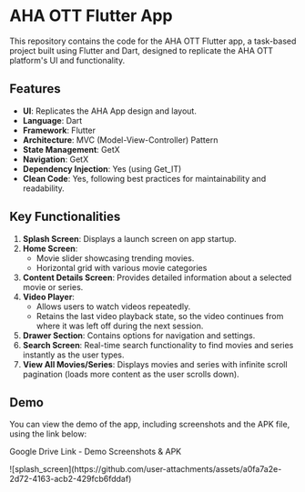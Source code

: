 <h1>AHA OTT Flutter App</h1>
<p>This repository contains the code for the AHA OTT Flutter app, a task-based project built using Flutter and Dart, designed to replicate the AHA OTT platform's UI and functionality.</p>
<h2>Features</h2>
<ul>
<li><strong>UI</strong>: Replicates the AHA App design and layout.</li>
<li><strong>Language</strong>: Dart</li>
<li><strong>Framework</strong>: Flutter</li>
<li><strong>Architecture</strong>: MVC (Model-View-Controller) Pattern</li>
<li><strong>State Management</strong>: GetX</li>
<li><strong>Navigation</strong>: GetX</li>
<li><strong>Dependency Injection</strong>: Yes (using Get_IT)</li>
<li><strong>Clean Code</strong>: Yes, following best practices for maintainability and readability.</li>
</ul>
<h2>Key Functionalities</h2>
<ol>
<li><strong>Splash Screen</strong>: Displays a launch screen on app startup.</li>
<li><strong>Home Screen</strong>:
<ul>
<li>Movie slider showcasing trending movies.</li>
<li>Horizontal grid with various movie categories&nbsp;</li>
</ul>
</li>
<li><strong>Content Details Screen</strong>: Provides detailed information about a selected movie or series.</li>
<li><strong>Video Player</strong>:
<ul>
<li>Allows users to watch videos repeatedly.</li>
<li>Retains the last video playback state, so the video continues from where it was left off during the next session.</li>
</ul>
</li>
<li><strong>Drawer Section</strong>: Contains options for navigation and settings.</li>
<li><strong>Search Screen</strong>: Real-time search functionality to find movies and series instantly as the user types.</li>
<li><strong>View All Movies/Series</strong>: Displays movies and series with infinite scroll pagination (loads more content as the user scrolls down).</li>
</ol>
<h2>Demo</h2>
<p>You can view the demo of the app, including screenshots and the APK file, using the link below:</p>
<p><a rel="noopener">Google Drive Link - Demo Screenshots &amp; APK</a></p>
![splash_screen](https://github.com/user-attachments/assets/a0fa7a2e-2d72-4163-acb2-429fcb6fddaf)

